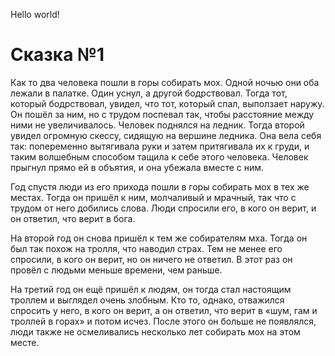 Hello world!

# Сказка №1 
Как то два человека пошли в горы собирать мох. Одной ночью они оба лежали в палатке. Один уснул, а другой 
бодрствовал. Тогда тот, который бодрствовал, увидел, что тот, который спал, выползает наружу. Он пошёл за ним, но с 
трудом поспевал так, чтобы расстояние между ними не увеличивалось. Человек поднялся на ледник. Тогда второй увидел 
огромную скессу, сидящую на вершине ледника. Она вела себя так: попеременно вытягивала руки и затем притягивала их 
к груди, и таким волшебным способом тащила к себе этого человека. Человек прыгнул прямо ей в объятия, и она убежала 
вместе с ним.

Год спустя люди из его прихода пошли в горы собирать мох в тех же местах. Тогда он пришёл к ним, молчаливый и 
мрачный, так что с трудом от него добились слова. Люди спросили его, в кого он верит, и он ответил, что верит в 
бога.

На второй год он снова пришёл к тем же собирателям мха. Тогда он был так похож на тролля, что наводил страх. Тем не 
менее его спросили, в кого он верит, но он ничего не ответил. В этот раз он провёл с людьми меньше времени, чем 
раньше.

На третий год он ещё пришёл к людям, он тогда стал настоящим троллем и выглядел очень злобным. Кто то, однако, 
отважился спросить у него, в кого он верит, а он ответил, что верит в «шум, гам и троллей в горах» и потом исчез. 
После этого он больше не появлялся, люди также не осмеливались несколько лет собирать мох на этом месте.